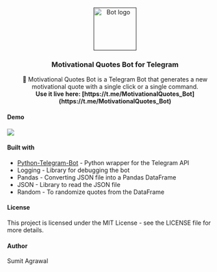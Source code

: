 <p align="center">
  <a href="" rel="noopener">
 <img src="https://i.imgur.com/2BSc2O0.png" alt="Bot logo" height = "100" weight = "100"></a>
</p>

<h3 align="center">Motivational Quotes Bot for Telegram</h3>

<p align="center"> 🤖 Motivational Quotes Bot is a Telegram Bot that generates a new motivational quote with a single click or a single command.
    <br> 
  <b>Use it live here: [https://t.me/MotivationalQuotes_Bot](https://t.me/MotivationalQuotes_Bot)</b>
</p>

<h4> Demo </h4>

<img src = "https://i.imgur.com/A0DGCS8.gif">

<h4> Built with </h4>

* [Python-Telegram-Bot](https://python-telegram-bot.org/) - Python wrapper for the Telegram API
* Logging - Library for debugging the bot
* Pandas - Converting JSON file into a Pandas DataFrame
* JSON - Library to read the JSON file
* Random - To randomize quotes from the DataFrame

<h4> License </h4>

This project is licensed under the MIT License - see the LICENSE file for more details.

<h4> Author </h4>

Sumit Agrawal
